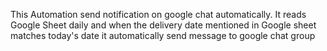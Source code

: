 This Automation send notification on google chat automatically. It reads Google Sheet daily and when the delivery date mentioned in Google sheet matches today's date it automatically send message to google chat group
